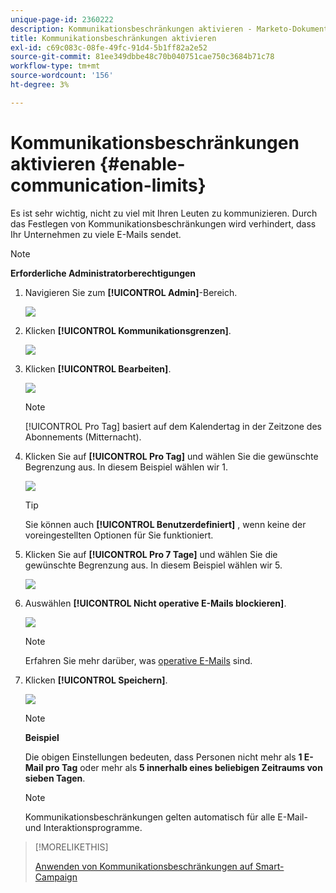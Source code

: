 ```yaml
---
unique-page-id: 2360222
description: Kommunikationsbeschränkungen aktivieren - Marketo-Dokumente - Produktdokumentation
title: Kommunikationsbeschränkungen aktivieren
exl-id: c69c083c-08fe-49fc-91d4-5b1ff82a2e52
source-git-commit: 81ee349dbbe48c70b040751cae750c3684b71c78
workflow-type: tm+mt
source-wordcount: '156'
ht-degree: 3%

---
```


# Kommunikationsbeschränkungen aktivieren {#enable-communication-limits}

Es ist sehr wichtig, nicht zu viel mit Ihren Leuten zu kommunizieren. Durch das Festlegen von Kommunikationsbeschränkungen wird verhindert, dass Ihr Unternehmen zu viele E-Mails sendet.

>[!NOTE]
>
>**Erforderliche Administratorberechtigungen**

1. Navigieren Sie zum **[!UICONTROL Admin]**-Bereich.

   ![](assets/enable-communication-limits-1.png)

1. Klicken **[!UICONTROL Kommunikationsgrenzen]**.

   ![](assets/enable-communication-limits-2.png)

1. Klicken **[!UICONTROL Bearbeiten]**.

   ![](assets/enable-communication-limits-3.png)

   >[!NOTE]
   >
   >[!UICONTROL Pro Tag] basiert auf dem Kalendertag in der Zeitzone des Abonnements (Mitternacht).

1. Klicken Sie auf **[!UICONTROL Pro Tag]** und wählen Sie die gewünschte Begrenzung aus. In diesem Beispiel wählen wir 1.

   ![](assets/enable-communication-limits-4.png)

   >[!TIP]
   >
   >Sie können auch **[!UICONTROL Benutzerdefiniert]** , wenn keine der voreingestellten Optionen für Sie funktioniert.

1. Klicken Sie auf **[!UICONTROL Pro 7 Tage]** und wählen Sie die gewünschte Begrenzung aus. In diesem Beispiel wählen wir 5.

   ![](assets/enable-communication-limits-5.png)

1. Auswählen **[!UICONTROL Nicht operative E-Mails blockieren]**.

   ![](assets/enable-communication-limits-6.png)

   >[!NOTE]
   >
   >Erfahren Sie mehr darüber, was [operative E-Mails](/help/marketo/product-docs/email-marketing/general/functions-in-the-editor/make-an-email-operational.md) sind.

1. Klicken **[!UICONTROL Speichern]**.

   ![](assets/enable-communication-limits-7.png)

   >[!NOTE]
   >
   >**Beispiel**
   >
   >Die obigen Einstellungen bedeuten, dass Personen nicht mehr als **1 E-Mail pro Tag** oder mehr als **5 innerhalb eines beliebigen Zeitraums von sieben Tagen**.

   >[!NOTE]
   >
   >Kommunikationsbeschränkungen gelten automatisch für alle E-Mail- und Interaktionsprogramme.

>[!MORELIKETHIS]
>
>[Anwenden von Kommunikationsbeschränkungen auf Smart-Campaign](/help/marketo/product-docs/core-marketo-concepts/smart-campaigns/using-smart-campaigns/apply-communication-limits-to-smart-campaign.md)
